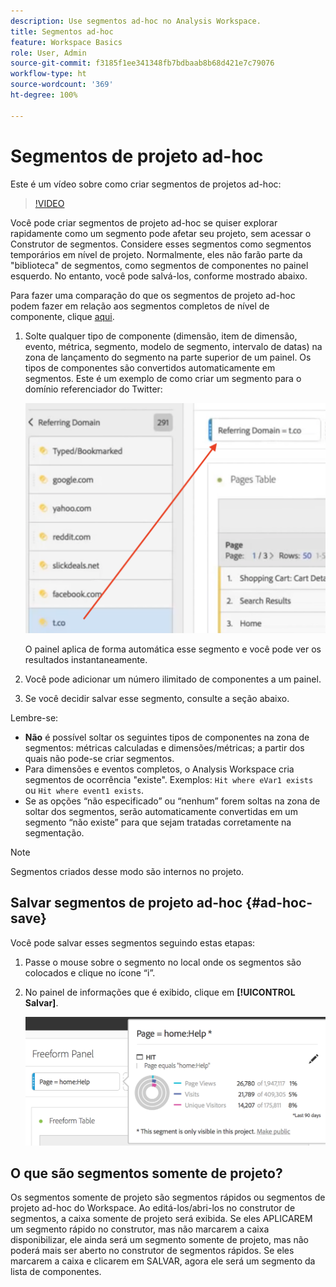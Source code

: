 ```yaml
---
description: Use segmentos ad-hoc no Analysis Workspace.
title: Segmentos ad-hoc
feature: Workspace Basics
role: User, Admin
source-git-commit: f3185f1ee341348fb7bdbaab8b68d421e7c79076
workflow-type: ht
source-wordcount: '369'
ht-degree: 100%

---
```



# Segmentos de projeto ad-hoc

Este é um vídeo sobre como criar segmentos de projetos ad-hoc:

>[!VIDEO](https://video.tv.adobe.com/v/23978/?quality=12)

Você pode criar segmentos de projeto ad-hoc se quiser explorar rapidamente como um segmento pode afetar seu projeto, sem acessar o Construtor de segmentos. Considere esses segmentos como segmentos temporários em nível de projeto. Normalmente, eles não farão parte da &quot;biblioteca&quot; de segmentos, como segmentos de componentes no painel esquerdo. No entanto, você pode salvá-los, conforme mostrado abaixo.

Para fazer uma comparação do que os segmentos de projeto ad-hoc podem fazer em relação aos segmentos completos de nível de componente, clique [aqui](/help/analyze/analysis-workspace/components/segments/t-freeform-project-segment.md).

1. Solte qualquer tipo de componente (dimensão, item de dimensão, evento, métrica, segmento, modelo de segmento, intervalo de datas) na zona de lançamento do segmento na parte superior de um painel. Os tipos de componentes são convertidos automaticamente em segmentos.
Este é um exemplo de como criar um segmento para o domínio referenciador do Twitter:

   ![](assets/ad-hoc1.png)

   O painel aplica de forma automática esse segmento e você pode ver os resultados instantaneamente.

1. Você pode adicionar um número ilimitado de componentes a um painel.
1. Se você decidir salvar esse segmento, consulte a seção abaixo.

Lembre-se:

* **Não** é possível soltar os seguintes tipos de componentes na zona de segmentos: métricas calculadas e dimensões/métricas; a partir dos quais não pode-se criar segmentos.
* Para dimensões e eventos completos, o Analysis Workspace cria segmentos de ocorrência &quot;existe&quot;. Exemplos: `Hit where eVar1 exists` ou `Hit where event1 exists`.
* Se as opções “não especificado” ou “nenhum” forem soltas na zona de soltar dos segmentos, serão automaticamente convertidas em um segmento “não existe” para que sejam tratadas corretamente na segmentação.

>[!NOTE]
>
>Segmentos criados desse modo são internos no projeto.

## Salvar segmentos de projeto ad-hoc {#ad-hoc-save}

Você pode salvar esses segmentos seguindo estas etapas:

1. Passe o mouse sobre o segmento no local onde os segmentos são colocados e clique no ícone “i”.
1. No painel de informações que é exibido, clique em **[!UICONTROL Salvar]**.

   ![](assets/segment-info.png)

## O que são segmentos somente de projeto?

Os segmentos somente de projeto são segmentos rápidos ou segmentos de projeto ad-hoc do Workspace. Ao editá-los/abri-los no construtor de segmentos, a caixa somente de projeto será exibida. Se eles APLICAREM um segmento rápido no construtor, mas não marcarem a caixa disponibilizar, ele ainda será um segmento somente de projeto, mas não poderá mais ser aberto no construtor de segmentos rápidos. Se eles marcarem a caixa e clicarem em SALVAR, agora ele será um segmento da lista de componentes.